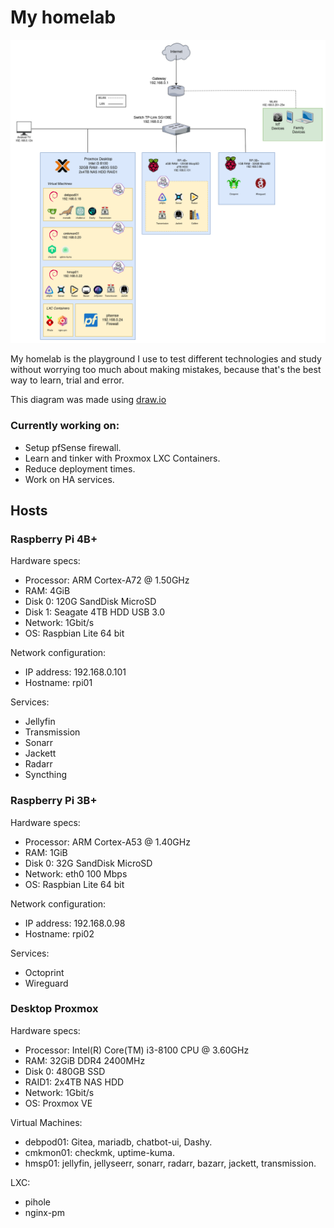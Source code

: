 # My homelab

![diagram](./diagram.png)

My homelab is the playground I use to test different technologies and study
without worrying too much about making mistakes, because that's the best way to
learn, trial and error.

This diagram was made using [draw.io](draw.io)

### Currently working on:
* Setup pfSense firewall.
* Learn and tinker with Proxmox LXC Containers.
* Reduce deployment times.
* Work on HA services.

## Hosts
### Raspberry Pi 4B+
Hardware specs:
* Processor: ARM Cortex-A72 @ 1.50GHz
* RAM: 4GiB
* Disk 0: 120G SandDisk MicroSD
* Disk 1: Seagate 4TB HDD USB 3.0
* Network: 1Gbit/s
* OS: Raspbian Lite 64 bit

Network configuration:
* IP address: 192.168.0.101
* Hostname: rpi01

Services:
* Jellyfin
* Transmission
* Sonarr
* Jackett
* Radarr
* Syncthing

### Raspberry Pi 3B+
Hardware specs:
* Processor: ARM Cortex-A53 @ 1.40GHz
* RAM: 1GiB
* Disk 0: 32G SandDisk MicroSD
* Network: eth0 100 Mbps
* OS: Raspbian Lite 64 bit

Network configuration:
* IP address: 192.168.0.98
* Hostname: rpi02

Services:
* Octoprint
* Wireguard

### Desktop Proxmox
Hardware specs:
* Processor: Intel(R) Core(TM) i3-8100 CPU @ 3.60GHz
* RAM: 32GiB DDR4 2400MHz
* Disk 0: 480GB SSD
* RAID1: 2x4TB NAS HDD
* Network: 1Gbit/s
* OS: Proxmox VE

Virtual Machines:
* debpod01: Gitea, mariadb, chatbot-ui, Dashy.
* cmkmon01: checkmk, uptime-kuma.
* hmsp01: jellyfin, jellyseerr, sonarr, radarr, bazarr, jackett, transmission.

LXC:
* pihole
* nginx-pm

